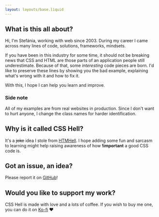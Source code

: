 ```yaml
---
layout: layouts/base.liquid
---
```


## What is this all about?

Hi, I'm Stefánia, working with web since 2003. During my career I came across many lines of code, solutions, frameworks, mindsets.

If you have been in this industry for some time, it should not be breaking news that CSS and HTML are those parts of an application
people still underestimate. Because of that, some _interesting_ code pieces are born. I'd like to preserve these lines by showing you the bad
example, explaining what's wrong with it and how to fix it.

With this, I hope I can help you learn and improve.


### Side note

All of my examples are from real websites in production. Since I don't want to hurt anyone, I change the class names for harder identification.

## Why is it called CSS Hell?

It's a ~~joke~~ idea I stole from [HTMHell](https://www.htmhell.dev/). I hope adding some fun and sarcasm to learning might help raising awareness of 
how **!important** a good CSS code is.


## Got an issue, an idea?

Please report it on [GitHub](https://github.com/Stefanye/CSSHell)!


## Would you like to support my work?

CSS Hell is made with love and a lots of coffee. If you wish to buy me one, you can do it on [Ko-fi](https://ko-fi.com/cat_a_flame) ❤️